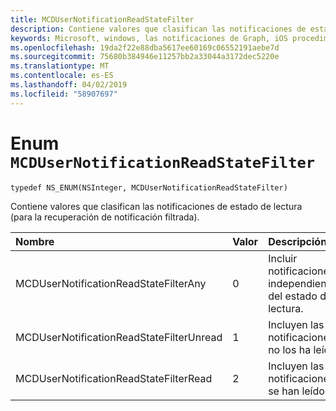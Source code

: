 ```yaml
---
title: MCDUserNotificationReadStateFilter
description: Contiene valores que clasifican las notificaciones de estado de lectura (para la recuperación de notificación filtrada).
keywords: Microsoft, windows, las notificaciones de Graph, iOS procedimientos, procedimientos iPhone
ms.openlocfilehash: 19da2f22e88dba5617ee60169c06552191aebe7d
ms.sourcegitcommit: 75680b384946e11257bb2a33044a3172dec5220e
ms.translationtype: MT
ms.contentlocale: es-ES
ms.lasthandoff: 04/02/2019
ms.locfileid: "58907697"
---
```

# <a name="enum-mcdusernotificationreadstatefilter"></a>Enum `MCDUserNotificationReadStateFilter`

```
typedef NS_ENUM(NSInteger, MCDUserNotificationReadStateFilter)
```

Contiene valores que clasifican las notificaciones de estado de lectura (para la recuperación de notificación filtrada).

|Nombre | Valor | Descripción |
|:-- |:-- |:-- |
|   MCDUserNotificationReadStateFilterAny | 0 | Incluir notificaciones independientemente del estado de lectura.|
|   MCDUserNotificationReadStateFilterUnread | 1 | Incluyen las notificaciones que no los ha leído.|
|   MCDUserNotificationReadStateFilterRead | 2 | Incluyen las notificaciones que se han leído. |